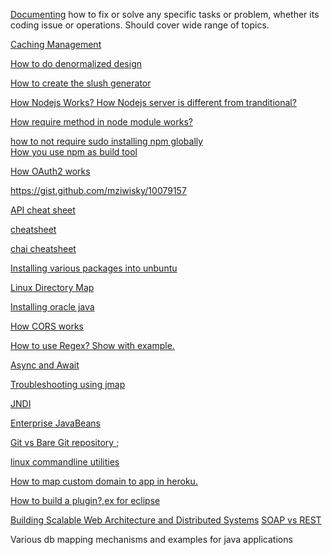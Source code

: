 [Documenting](https://github.com/bhochhi/howto-guide/wiki) how to fix or solve any specific tasks or problem, whether its coding issue or operations. Should cover wide range of topics.


[Caching Management]()

[How to do denormalized design]()  






[How to create the slush generator]()

[How Nodejs Works? How Nodejs server is different from tranditional?]()

[How require method in node module works?](http://fredkschott.com/post/2014/06/require-and-the-module-system/)

[how to not require sudo installing npm globally](https://github.com/sindresorhus/guides/blob/master/npm-global-without-sudo.md)  
[How you use npm as build tool](http://blog.keithcirkel.co.uk/how-to-use-npm-as-a-build-tool/)

[How OAuth2 works](https://tools.ietf.org/html/rfc6749#page-4)

https://gist.github.com/mziwisky/10079157

[API cheat sheet](http://overapi.com/)

[cheatsheet](http://ricostacruz.com/cheatsheets/)

[chai cheatsheet](http://ricostacruz.com/cheatsheets/chai.html)

[Installing various packages into unbuntu](https://github.com/bhochhi/howto-guide/wiki/command-line-installation-of-various-packages-in-ubuntu)

[Linux Directory Map](https://github.com/bhochhi/howto-guide/wiki/Linux-Directory)

[Installing oracle java](http://askubuntu.com/questions/521145/how-to-install-oracle-java-on-ubuntu-14-04)

[How CORS works](http://www.html5rocks.com/en/tutorials/cors/)

[How to use Regex? Show with example.](https://github.com/bhochhi/howto-guide/wiki/regex)

[Async and Await](https://github.com/bhochhi/howto-guide/wiki/Async-and-Await)

[Troubleshooting using jmap](https://github.com/bhochhi/howto-guide/wiki/Troubleshooting-using-jmap)

[JNDI](https://github.com/bhochhi/howto-guide/wiki/JNDI)

[Enterprise JavaBeans](https://github.com/bhochhi/howto-guide/wiki/Enterprise-JavaBeans)

[Git vs Bare Git repository ](http://www.saintsjd.com/2011/01/what-is-a-bare-git-repository/);

[linux commandline utilities](https://github.com/bhochhi/howto-guide/wiki/linux-command-line-tools)

[How to map custom domain to app in heroku.](https://github.com/bhochhi/howto-guide/wiki/JNDI)

[How to build a plugin?,ex for eclipse]()

[Building Scalable Web Architecture and Distributed Systems](http://www.drdobbs.com/web-development/building-scalable-web-architecture-and-d/240142422)
[SOAP vs REST](http://spf13.com/post/soap-vs-rest)

Various db mapping mechanisms and examples for java applications

